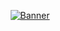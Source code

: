 <p align="center">
  <a href="https://github.com/cubik-so">
   <img src="https://res.cloudinary.com/demonicirfan/image/upload/v1689766767/Frame_39607_sxh4w6.png" alt="Banner">
  </a>
</p>

